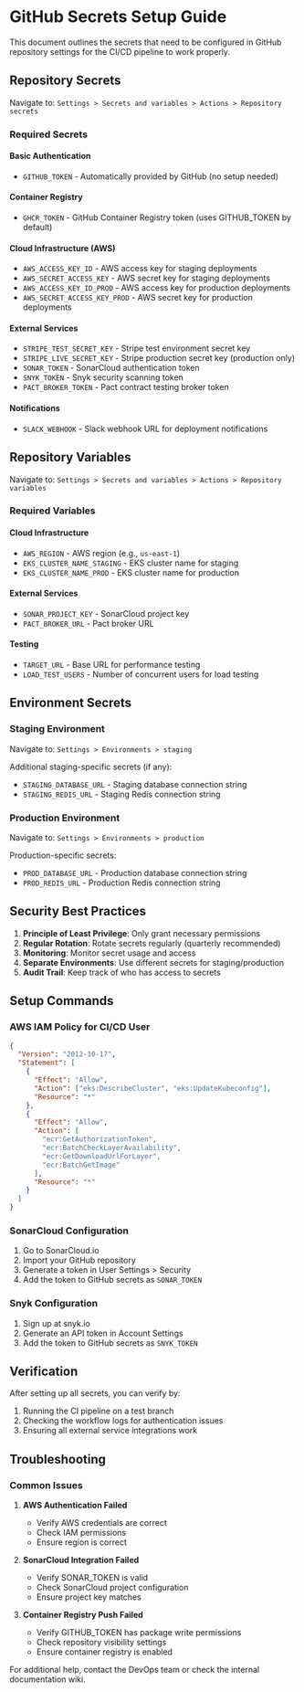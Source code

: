# GitHub Secrets Setup Guide

This document outlines the secrets that need to be configured in GitHub repository settings for the CI/CD pipeline to work properly.

## Repository Secrets

Navigate to: `Settings > Secrets and variables > Actions > Repository secrets`

### Required Secrets

#### Basic Authentication

- `GITHUB_TOKEN` - Automatically provided by GitHub (no setup needed)

#### Container Registry

- `GHCR_TOKEN` - GitHub Container Registry token (uses GITHUB_TOKEN by default)

#### Cloud Infrastructure (AWS)

- `AWS_ACCESS_KEY_ID` - AWS access key for staging deployments
- `AWS_SECRET_ACCESS_KEY` - AWS secret key for staging deployments
- `AWS_ACCESS_KEY_ID_PROD` - AWS access key for production deployments
- `AWS_SECRET_ACCESS_KEY_PROD` - AWS secret key for production deployments

#### External Services

- `STRIPE_TEST_SECRET_KEY` - Stripe test environment secret key
- `STRIPE_LIVE_SECRET_KEY` - Stripe production secret key (production only)
- `SONAR_TOKEN` - SonarCloud authentication token
- `SNYK_TOKEN` - Snyk security scanning token
- `PACT_BROKER_TOKEN` - Pact contract testing broker token

#### Notifications

- `SLACK_WEBHOOK` - Slack webhook URL for deployment notifications

## Repository Variables

Navigate to: `Settings > Secrets and variables > Actions > Repository variables`

### Required Variables

#### Cloud Infrastructure

- `AWS_REGION` - AWS region (e.g., `us-east-1`)
- `EKS_CLUSTER_NAME_STAGING` - EKS cluster name for staging
- `EKS_CLUSTER_NAME_PROD` - EKS cluster name for production

#### External Services

- `SONAR_PROJECT_KEY` - SonarCloud project key
- `PACT_BROKER_URL` - Pact broker URL

#### Testing

- `TARGET_URL` - Base URL for performance testing
- `LOAD_TEST_USERS` - Number of concurrent users for load testing

## Environment Secrets

### Staging Environment

Navigate to: `Settings > Environments > staging`

Additional staging-specific secrets (if any):

- `STAGING_DATABASE_URL` - Staging database connection string
- `STAGING_REDIS_URL` - Staging Redis connection string

### Production Environment

Navigate to: `Settings > Environments > production`

Production-specific secrets:

- `PROD_DATABASE_URL` - Production database connection string
- `PROD_REDIS_URL` - Production Redis connection string

## Security Best Practices

1. **Principle of Least Privilege**: Only grant necessary permissions
2. **Regular Rotation**: Rotate secrets regularly (quarterly recommended)
3. **Monitoring**: Monitor secret usage and access
4. **Separate Environments**: Use different secrets for staging/production
5. **Audit Trail**: Keep track of who has access to secrets

## Setup Commands

### AWS IAM Policy for CI/CD User

```json
{
  "Version": "2012-10-17",
  "Statement": [
    {
      "Effect": "Allow",
      "Action": ["eks:DescribeCluster", "eks:UpdateKubeconfig"],
      "Resource": "*"
    },
    {
      "Effect": "Allow",
      "Action": [
        "ecr:GetAuthorizationToken",
        "ecr:BatchCheckLayerAvailability",
        "ecr:GetDownloadUrlForLayer",
        "ecr:BatchGetImage"
      ],
      "Resource": "*"
    }
  ]
}
```

### SonarCloud Configuration

1. Go to SonarCloud.io
2. Import your GitHub repository
3. Generate a token in User Settings > Security
4. Add the token to GitHub secrets as `SONAR_TOKEN`

### Snyk Configuration

1. Sign up at snyk.io
2. Generate an API token in Account Settings
3. Add the token to GitHub secrets as `SNYK_TOKEN`

## Verification

After setting up all secrets, you can verify by:

1. Running the CI pipeline on a test branch
2. Checking the workflow logs for authentication issues
3. Ensuring all external service integrations work

## Troubleshooting

### Common Issues

1. **AWS Authentication Failed**
   - Verify AWS credentials are correct
   - Check IAM permissions
   - Ensure region is correct

2. **SonarCloud Integration Failed**
   - Verify SONAR_TOKEN is valid
   - Check SonarCloud project configuration
   - Ensure project key matches

3. **Container Registry Push Failed**
   - Verify GITHUB_TOKEN has package write permissions
   - Check repository visibility settings
   - Ensure container registry is enabled

For additional help, contact the DevOps team or check the internal documentation wiki.
